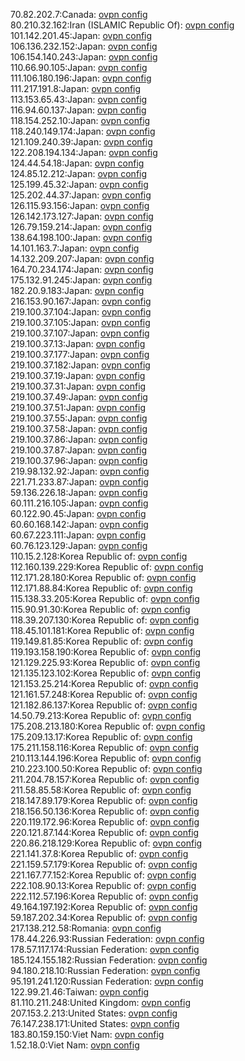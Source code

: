 70.82.202.7:Canada: [ovpn config](vpn/70_82_202_7.ovpn)  
80.210.32.162:Iran (ISLAMIC Republic Of): [ovpn config](vpn/80_210_32_162.ovpn)  
101.142.201.45:Japan: [ovpn config](vpn/101_142_201_45.ovpn)  
106.136.232.152:Japan: [ovpn config](vpn/106_136_232_152.ovpn)  
106.154.140.243:Japan: [ovpn config](vpn/106_154_140_243.ovpn)  
110.66.90.105:Japan: [ovpn config](vpn/110_66_90_105.ovpn)  
111.106.180.196:Japan: [ovpn config](vpn/111_106_180_196.ovpn)  
111.217.191.8:Japan: [ovpn config](vpn/111_217_191_8.ovpn)  
113.153.65.43:Japan: [ovpn config](vpn/113_153_65_43.ovpn)  
116.94.60.137:Japan: [ovpn config](vpn/116_94_60_137.ovpn)  
118.154.252.10:Japan: [ovpn config](vpn/118_154_252_10.ovpn)  
118.240.149.174:Japan: [ovpn config](vpn/118_240_149_174.ovpn)  
121.109.240.39:Japan: [ovpn config](vpn/121_109_240_39.ovpn)  
122.208.194.134:Japan: [ovpn config](vpn/122_208_194_134.ovpn)  
124.44.54.18:Japan: [ovpn config](vpn/124_44_54_18.ovpn)  
124.85.12.212:Japan: [ovpn config](vpn/124_85_12_212.ovpn)  
125.199.45.32:Japan: [ovpn config](vpn/125_199_45_32.ovpn)  
125.202.44.37:Japan: [ovpn config](vpn/125_202_44_37.ovpn)  
126.115.93.156:Japan: [ovpn config](vpn/126_115_93_156.ovpn)  
126.142.173.127:Japan: [ovpn config](vpn/126_142_173_127.ovpn)  
126.79.159.214:Japan: [ovpn config](vpn/126_79_159_214.ovpn)  
138.64.198.100:Japan: [ovpn config](vpn/138_64_198_100.ovpn)  
14.101.163.7:Japan: [ovpn config](vpn/14_101_163_7.ovpn)  
14.132.209.207:Japan: [ovpn config](vpn/14_132_209_207.ovpn)  
164.70.234.174:Japan: [ovpn config](vpn/164_70_234_174.ovpn)  
175.132.91.245:Japan: [ovpn config](vpn/175_132_91_245.ovpn)  
182.20.9.183:Japan: [ovpn config](vpn/182_20_9_183.ovpn)  
216.153.90.167:Japan: [ovpn config](vpn/216_153_90_167.ovpn)  
219.100.37.104:Japan: [ovpn config](vpn/219_100_37_104.ovpn)  
219.100.37.105:Japan: [ovpn config](vpn/219_100_37_105.ovpn)  
219.100.37.107:Japan: [ovpn config](vpn/219_100_37_107.ovpn)  
219.100.37.13:Japan: [ovpn config](vpn/219_100_37_13.ovpn)  
219.100.37.177:Japan: [ovpn config](vpn/219_100_37_177.ovpn)  
219.100.37.182:Japan: [ovpn config](vpn/219_100_37_182.ovpn)  
219.100.37.19:Japan: [ovpn config](vpn/219_100_37_19.ovpn)  
219.100.37.31:Japan: [ovpn config](vpn/219_100_37_31.ovpn)  
219.100.37.49:Japan: [ovpn config](vpn/219_100_37_49.ovpn)  
219.100.37.51:Japan: [ovpn config](vpn/219_100_37_51.ovpn)  
219.100.37.55:Japan: [ovpn config](vpn/219_100_37_55.ovpn)  
219.100.37.58:Japan: [ovpn config](vpn/219_100_37_58.ovpn)  
219.100.37.86:Japan: [ovpn config](vpn/219_100_37_86.ovpn)  
219.100.37.87:Japan: [ovpn config](vpn/219_100_37_87.ovpn)  
219.100.37.96:Japan: [ovpn config](vpn/219_100_37_96.ovpn)  
219.98.132.92:Japan: [ovpn config](vpn/219_98_132_92.ovpn)  
221.71.233.87:Japan: [ovpn config](vpn/221_71_233_87.ovpn)  
59.136.226.18:Japan: [ovpn config](vpn/59_136_226_18.ovpn)  
60.111.216.105:Japan: [ovpn config](vpn/60_111_216_105.ovpn)  
60.122.90.45:Japan: [ovpn config](vpn/60_122_90_45.ovpn)  
60.60.168.142:Japan: [ovpn config](vpn/60_60_168_142.ovpn)  
60.67.223.111:Japan: [ovpn config](vpn/60_67_223_111.ovpn)  
60.76.123.129:Japan: [ovpn config](vpn/60_76_123_129.ovpn)  
110.15.2.128:Korea Republic of: [ovpn config](vpn/110_15_2_128.ovpn)  
112.160.139.229:Korea Republic of: [ovpn config](vpn/112_160_139_229.ovpn)  
112.171.28.180:Korea Republic of: [ovpn config](vpn/112_171_28_180.ovpn)  
112.171.88.84:Korea Republic of: [ovpn config](vpn/112_171_88_84.ovpn)  
115.138.33.205:Korea Republic of: [ovpn config](vpn/115_138_33_205.ovpn)  
115.90.91.30:Korea Republic of: [ovpn config](vpn/115_90_91_30.ovpn)  
118.39.207.130:Korea Republic of: [ovpn config](vpn/118_39_207_130.ovpn)  
118.45.101.181:Korea Republic of: [ovpn config](vpn/118_45_101_181.ovpn)  
119.149.81.85:Korea Republic of: [ovpn config](vpn/119_149_81_85.ovpn)  
119.193.158.190:Korea Republic of: [ovpn config](vpn/119_193_158_190.ovpn)  
121.129.225.93:Korea Republic of: [ovpn config](vpn/121_129_225_93.ovpn)  
121.135.123.102:Korea Republic of: [ovpn config](vpn/121_135_123_102.ovpn)  
121.153.25.214:Korea Republic of: [ovpn config](vpn/121_153_25_214.ovpn)  
121.161.57.248:Korea Republic of: [ovpn config](vpn/121_161_57_248.ovpn)  
121.182.86.137:Korea Republic of: [ovpn config](vpn/121_182_86_137.ovpn)  
14.50.79.213:Korea Republic of: [ovpn config](vpn/14_50_79_213.ovpn)  
175.208.213.180:Korea Republic of: [ovpn config](vpn/175_208_213_180.ovpn)  
175.209.13.17:Korea Republic of: [ovpn config](vpn/175_209_13_17.ovpn)  
175.211.158.116:Korea Republic of: [ovpn config](vpn/175_211_158_116.ovpn)  
210.113.144.196:Korea Republic of: [ovpn config](vpn/210_113_144_196.ovpn)  
210.223.100.50:Korea Republic of: [ovpn config](vpn/210_223_100_50.ovpn)  
211.204.78.157:Korea Republic of: [ovpn config](vpn/211_204_78_157.ovpn)  
211.58.85.58:Korea Republic of: [ovpn config](vpn/211_58_85_58.ovpn)  
218.147.89.179:Korea Republic of: [ovpn config](vpn/218_147_89_179.ovpn)  
218.156.50.136:Korea Republic of: [ovpn config](vpn/218_156_50_136.ovpn)  
220.119.172.96:Korea Republic of: [ovpn config](vpn/220_119_172_96.ovpn)  
220.121.87.144:Korea Republic of: [ovpn config](vpn/220_121_87_144.ovpn)  
220.86.218.129:Korea Republic of: [ovpn config](vpn/220_86_218_129.ovpn)  
221.141.37.8:Korea Republic of: [ovpn config](vpn/221_141_37_8.ovpn)  
221.159.57.179:Korea Republic of: [ovpn config](vpn/221_159_57_179.ovpn)  
221.167.77.152:Korea Republic of: [ovpn config](vpn/221_167_77_152.ovpn)  
222.108.90.13:Korea Republic of: [ovpn config](vpn/222_108_90_13.ovpn)  
222.112.57.196:Korea Republic of: [ovpn config](vpn/222_112_57_196.ovpn)  
49.164.197.192:Korea Republic of: [ovpn config](vpn/49_164_197_192.ovpn)  
59.187.202.34:Korea Republic of: [ovpn config](vpn/59_187_202_34.ovpn)  
217.138.212.58:Romania: [ovpn config](vpn/217_138_212_58.ovpn)  
178.44.226.93:Russian Federation: [ovpn config](vpn/178_44_226_93.ovpn)  
178.57.117.174:Russian Federation: [ovpn config](vpn/178_57_117_174.ovpn)  
185.124.155.182:Russian Federation: [ovpn config](vpn/185_124_155_182.ovpn)  
94.180.218.10:Russian Federation: [ovpn config](vpn/94_180_218_10.ovpn)  
95.191.241.120:Russian Federation: [ovpn config](vpn/95_191_241_120.ovpn)  
122.99.21.46:Taiwan: [ovpn config](vpn/122_99_21_46.ovpn)  
81.110.211.248:United Kingdom: [ovpn config](vpn/81_110_211_248.ovpn)  
207.153.2.213:United States: [ovpn config](vpn/207_153_2_213.ovpn)  
76.147.238.171:United States: [ovpn config](vpn/76_147_238_171.ovpn)  
183.80.159.150:Viet Nam: [ovpn config](vpn/183_80_159_150.ovpn)  
1.52.18.0:Viet Nam: [ovpn config](vpn/1_52_18_0.ovpn)  

